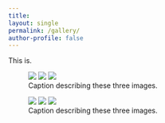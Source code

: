 ```yaml
---
title:
layout: single
permalink: /gallery/
author-profile: false
---
```


This is. 

<figure class="third">
	<img src="/assets/images/HyoKang.png">
	<img src="/assets/images/HyoKang.png">
	<img src="/assets/images/HyoKang.png">
	<figcaption>Caption describing these three images.</figcaption>
</figure>

<figure class="third">
	<img src="/assets/images/HyoKang.png">
	<img src="/assets/images/HyoKang.png">
	<img src="/assets/images/HyoKang.png">
	<figcaption>Caption describing these three images.</figcaption>
</figure>
